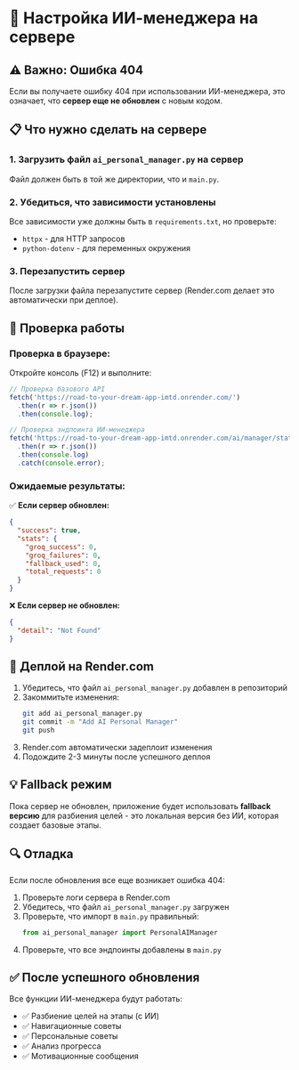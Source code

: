 # 🔧 Настройка ИИ-менеджера на сервере

## ⚠️ Важно: Ошибка 404

Если вы получаете ошибку 404 при использовании ИИ-менеджера, это означает, что **сервер еще не обновлен** с новым кодом.

## 📋 Что нужно сделать на сервере

### 1. Загрузить файл `ai_personal_manager.py` на сервер

Файл должен быть в той же директории, что и `main.py`.

### 2. Убедиться, что зависимости установлены

Все зависимости уже должны быть в `requirements.txt`, но проверьте:
- `httpx` - для HTTP запросов
- `python-dotenv` - для переменных окружения

### 3. Перезапустить сервер

После загрузки файла перезапустите сервер (Render.com делает это автоматически при деплое).

## 🧪 Проверка работы

### Проверка в браузере:

Откройте консоль (F12) и выполните:

```javascript
// Проверка базового API
fetch('https://road-to-your-dream-app-imtd.onrender.com/')
  .then(r => r.json())
  .then(console.log);

// Проверка эндпоинта ИИ-менеджера
fetch('https://road-to-your-dream-app-imtd.onrender.com/ai/manager/stats')
  .then(r => r.json())
  .then(console.log)
  .catch(console.error);
```

### Ожидаемые результаты:

✅ **Если сервер обновлен:**
```json
{
  "success": true,
  "stats": {
    "groq_success": 0,
    "groq_failures": 0,
    "fallback_used": 0,
    "total_requests": 0
  }
}
```

❌ **Если сервер не обновлен:**
```json
{
  "detail": "Not Found"
}
```

## 🚀 Деплой на Render.com

1. Убедитесь, что файл `ai_personal_manager.py` добавлен в репозиторий
2. Закоммитьте изменения:
   ```bash
   git add ai_personal_manager.py
   git commit -m "Add AI Personal Manager"
   git push
   ```
3. Render.com автоматически задеплоит изменения
4. Подождите 2-3 минуты после успешного деплоя

## 💡 Fallback режим

Пока сервер не обновлен, приложение будет использовать **fallback версию** для разбиения целей - это локальная версия без ИИ, которая создает базовые этапы.

## 🔍 Отладка

Если после обновления все еще возникает ошибка 404:

1. Проверьте логи сервера в Render.com
2. Убедитесь, что файл `ai_personal_manager.py` загружен
3. Проверьте, что импорт в `main.py` правильный:
   ```python
   from ai_personal_manager import PersonalAIManager
   ```
4. Проверьте, что все эндпоинты добавлены в `main.py`

## ✅ После успешного обновления

Все функции ИИ-менеджера будут работать:
- ✅ Разбиение целей на этапы (с ИИ)
- ✅ Навигационные советы
- ✅ Персональные советы
- ✅ Анализ прогресса
- ✅ Мотивационные сообщения

